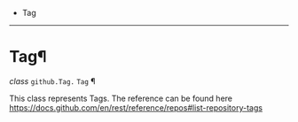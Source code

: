   + Tag

* * *
# Tag¶

_class_ `github.Tag.`  `Tag` ¶

This class represents Tags. The reference can be found here https://docs.github.com/en/rest/reference/repos#list-repository-tags
